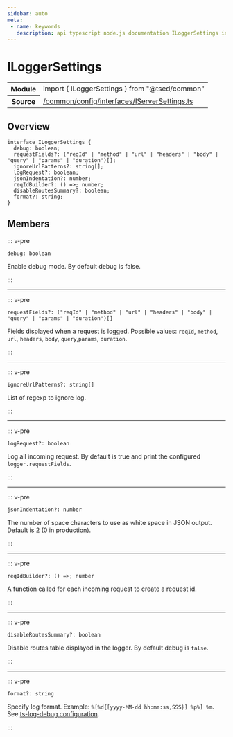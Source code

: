 ```yaml
---
sidebar: auto
meta:
 - name: keywords
   description: api typescript node.js documentation ILoggerSettings interface
---
```

# ILoggerSettings <Badge text="Interface" type="interface"/>
<!-- Summary -->
<section class="symbol-info"><table class="is-full-width"><tbody><tr><th>Module</th><td><div class="lang-typescript"><span class="token keyword">import</span> { ILoggerSettings }&nbsp;<span class="token keyword">from</span>&nbsp;<span class="token string">"@tsed/common"</span></div></td></tr><tr><th>Source</th><td><a href="https://github.com/Romakita/ts-express-decorators/blob/v4.30.2/src//common/config/interfaces/IServerSettings.ts#L0-L0">/common/config/interfaces/IServerSettings.ts</a></td></tr></tbody></table></section>

<!-- Overview -->
## Overview


<pre><code class="typescript-lang "><span class="token keyword">interface</span> ILoggerSettings <span class="token punctuation">{</span>
  debug<span class="token punctuation">:</span> <span class="token keyword">boolean</span><span class="token punctuation">;</span>
  requestFields?<span class="token punctuation">:</span> <span class="token punctuation">(</span>"reqId" | "method" | "url" | "headers" | "body" | "query" | "params" | "duration"<span class="token punctuation">)</span><span class="token punctuation">[</span><span class="token punctuation">]</span><span class="token punctuation">;</span>
  ignoreUrlPatterns?<span class="token punctuation">:</span> <span class="token keyword">string</span><span class="token punctuation">[</span><span class="token punctuation">]</span><span class="token punctuation">;</span>
  logRequest?<span class="token punctuation">:</span> <span class="token keyword">boolean</span><span class="token punctuation">;</span>
  jsonIndentation?<span class="token punctuation">:</span> <span class="token keyword">number</span><span class="token punctuation">;</span>
  reqIdBuilder?<span class="token punctuation">:</span> <span class="token punctuation">(</span><span class="token punctuation">)</span> =&gt<span class="token punctuation">;</span> <span class="token keyword">number</span><span class="token punctuation">;</span>
  disableRoutesSummary?<span class="token punctuation">:</span> <span class="token keyword">boolean</span><span class="token punctuation">;</span>
  format?<span class="token punctuation">:</span> <span class="token keyword">string</span><span class="token punctuation">;</span>
<span class="token punctuation">}</span></code></pre>



<!-- Members -->




## Members


::: v-pre

<div class="method-overview">
<pre><code class="typescript-lang ">debug<span class="token punctuation">:</span> <span class="token keyword">boolean</span></code></pre>

</div>



Enable debug mode. By default debug is false.



:::



***



::: v-pre

<div class="method-overview">
<pre><code class="typescript-lang ">requestFields?<span class="token punctuation">:</span> <span class="token punctuation">(</span>"reqId" | "method" | "url" | "headers" | "body" | "query" | "params" | "duration"<span class="token punctuation">)</span><span class="token punctuation">[</span><span class="token punctuation">]</span></code></pre>

</div>



Fields displayed when a request is logged. Possible values: `reqId`, `method`, `url`, `headers`, `body`, `query`,`params`, `duration`.



:::



***



::: v-pre

<div class="method-overview">
<pre><code class="typescript-lang ">ignoreUrlPatterns?<span class="token punctuation">:</span> <span class="token keyword">string</span><span class="token punctuation">[</span><span class="token punctuation">]</span></code></pre>

</div>



List of regexp to ignore log.



:::



***



::: v-pre

<div class="method-overview">
<pre><code class="typescript-lang ">logRequest?<span class="token punctuation">:</span> <span class="token keyword">boolean</span></code></pre>

</div>



Log all incoming request. By default is true and print the configured `logger.requestFields`.



:::



***



::: v-pre

<div class="method-overview">
<pre><code class="typescript-lang ">jsonIndentation?<span class="token punctuation">:</span> <span class="token keyword">number</span></code></pre>

</div>



The number of space characters to use as white space in JSON output. Default is 2 (0 in production).



:::



***



::: v-pre

<div class="method-overview">
<pre><code class="typescript-lang ">reqIdBuilder?<span class="token punctuation">:</span> <span class="token punctuation">(</span><span class="token punctuation">)</span> =&gt<span class="token punctuation">;</span> <span class="token keyword">number</span></code></pre>

</div>



A function called for each incoming request to create a request id.



:::



***



::: v-pre

<div class="method-overview">
<pre><code class="typescript-lang ">disableRoutesSummary?<span class="token punctuation">:</span> <span class="token keyword">boolean</span></code></pre>

</div>



Disable routes table displayed in the logger. By default debug is `false`.



:::



***



::: v-pre

<div class="method-overview">
<pre><code class="typescript-lang ">format?<span class="token punctuation">:</span> <span class="token keyword">string</span></code></pre>

</div>



Specify log format. Example: `%[%d{[yyyy-MM-dd hh:mm:ss,SSS}] %p%] %m`. See [ts-log-debug configuration](https://romakita.github.io/ts-log-debug/).



:::